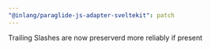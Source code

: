 ```yaml
---
"@inlang/paraglide-js-adapter-sveltekit": patch
---
```


Trailing Slashes are now preserverd more reliably if present
